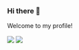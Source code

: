 ### Hi there 👋
Welcome to my profile!

<img align="center" height="auto" src="https://img.shields.io/badge/Tidak%20ada%20apa%C2%B2%20disini-020433?style=for-the-badge&logo=github"/>

<img align="center" height="auto" src="https://github-readme-stats.vercel.app/api?username=Pokoke-01&show_icons=true&theme=chartreuse-dark"/>


<!--
**Pokoke-01/Pokoke-01** is a ✨ _special_ ✨ repository because its `README.md` (this file) appears on your GitHub profile.

Here are some ideas to get you started:

- 🔭 I’m currently working on ...
- 🌱 I’m currently learning ...
- 👯 I’m looking to collaborate on ...
- 🤔 I’m looking for help with ...
- 💬 Ask me about ...
- 📫 How to reach me: ...
- 😄 Pronouns: ...
- ⚡ Fun fact: ...
-->
